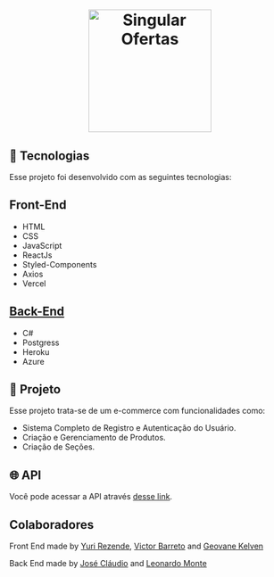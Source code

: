 <h1 align="center">
  <img alt="Singular Ofertas" title="Singular Ofertas" src="https://user-images.githubusercontent.com/83989931/205044669-0813d9b0-da3e-41c4-aa45-192e1d6702de.png" width="220px" />
</h1>

## 🚀 Tecnologias

Esse projeto foi desenvolvido com as seguintes tecnologias:

<h2>Front-End</h2>

- HTML
- CSS
- JavaScript
- ReactJs
- Styled-Components
- Axios
- Vercel

<h2><a href='#'>Back-End</a></h2>

 - C#
 - Postgress
 - Heroku
 - Azure
 
 <!-- ## 💻 Projeto -->
## 🚧 Projeto
 Esse projeto trata-se de um e-commerce com funcionalidades como:
 - Sistema Completo de Registro e Autenticação do Usuário.
 - Criação e Gerenciamento de Produtos.
 - Criação de Seções.


## 🌐 API
Você pode acessar a API através [desse link]([https://galatika-shop.herokuapp.com](https://ikitandaapi.azurewebsites.net/swagger/index.html)).


## Colaboradores

Front End made by [Yuri Rezende](https://github.com/yuri3476), [Victor Barreto](https://github.com/V1ct0rSb) and [Geovane Kelven](https://github.com/KelvenGeovane)

Back End made by [José Cláudio](https://github.com/Regulus01) and [Leonardo Monte](https://github.com/LeoSTeles)






